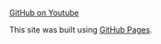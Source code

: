 [GitHub on Youtube](https://www.youtube.com/results?search_query=github+table)

This site was built using [GitHub Pages](https://pages.github.com/).

